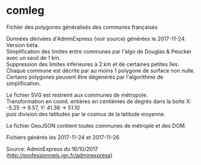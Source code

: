 # comleg

Fichier des polygones généralisés des communes françaises  
  
Données dérivées d'AdminExpress (voir source) générées le 2017-11-24. Version béta.  
Simplification des limites entre communes par l'algo de Douglas &amp; Peucker avec un seuil de 1 km.  
Suppression des limites inférieures à 2 km et de certaines petites îles.  
Chaque commune est décrite par au moins 1 polygone de surface non nulle.  
Certains polygones peuvent être dégénérés par l'algorithme de simplification.  

Le fichier SVG est restreint aux communes de métropole.  
Transformation en coord. entières en centièmes de degrés dans la boite X: -5.25 -> 9.57, Y: 41.36 -> 51.10  
puis division des latitudes par le cosinus de la latitude moyenne.  
  
Le fichier GeoJSON contient toutes communes de métrople et des DOM.

Fichiers générés les 2017-11-24  et 2017-11-26  
  
Source: AdminExpress du 16/10/2017 (http://professionnels.ign.fr/adminexpress)  

